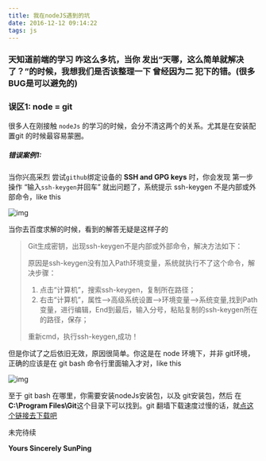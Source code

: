 ```yaml
---
title: 我在nodeJS遇到的坑
date: 2016-12-12 09:14:22
tags: js
---
```


### 天知道前端的学习 咋这么多坑，当你 发出“天哪，这么简单就解决了？”的时候，我想我们是否该整理一下 曾经因为二 犯下的错。(很多BUG是可以避免的)

<!--more-->

### 误区1: node = git

 很多人在刚接触 `nodeJs` 的学习的时候，会分不清这两个的关系。尤其是在安装配置git 的时候最容易蒙圈。

##### 错误案例1:

当你兴高采烈 尝试`github`绑定设备的 **SSH and GPG keys** 时，你会发现 第一步操作 “输入`ssh-keygen`并回车” 就出问题了，系统提示 ssh-keygen 不是内部或外部命令，like this

![img](http://7xjdah.com1.z0.glb.clouddn.com/pic2016121301.png)

当你去百度求解的时候，看到的解答无疑是这样子的

> Git生成密钥，出现ssh-keygen不是内部或外部命令，解决方法如下：
>
> 原因是ssh-keygen没有加入Path环境变量，系统就执行不了这个命令，解决步骤：
>
> 1. 点击“计算机”，搜索ssh-keygen，复制所在路径；
> 2. 右击“计算机”，属性–>高级系统设置–>环境变量–>系统变量,找到Path变量，进行编辑，End到最后，输入分号，粘贴复制的ssh-keygen所在的路径，保存；
>
> 重新cmd，执行ssh-keygen,成功！

但是你试了之后依旧无效，原因很简单。你这是在 node 环境下，并非 git环境，正确的应该是在 git bash 命令行里面输入才对，like this

![img](http://7xjdah.com1.z0.glb.clouddn.com/pic2016121302.png)

至于 git bash 在哪里，你需要安装nodeJs安装包，以及 git安装包，然后 在 **C:\Program Files\Git**这个目录下可以找到。git 翻墙下载速度过慢的话，就[点这个链接去下载吧](http://pan.baidu.com/s/1o898qU2)

未完待续

**Yours Sincerely SunPing**